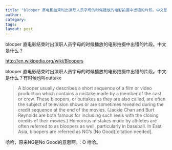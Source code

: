 ```yaml
---
title: "blooper 直电影结束时出演职人员字母的时候播放的电影拍摄中出错的片段。中文是什么 "
author:
category: 
tags: 
layout: post
---
```

blooper 直电影结束时出演职人员字母的时候播放的电影拍摄中出错的片段。中文是什么？

<a href="http://en.wikipedia.org/wiki/Bloopers">http://en.wikipedia.org/wiki/Bloopers</a>

blooper 直电影结束时出演职人员字母的时候播放的电影拍摄中出错的片段。中文是什么？有时候也叫outtake

<blockquote>

A blooper usually describes a short sequence of a film or video production which contains a mistake made by a member of the cast or crew. These bloopers, or outtakes as they are also called, are often the subject of television shows or are sometimes revealed during the credit sequence at the end of the movies. (Jackie Chan and Burt Reynolds are both famous for including such reels with the closing credits of their movies.) Humorous mistakes made by athletes are often referred to as bloopers as well, particularly in baseball. In East Asia, bloopers are referred as NG’s (No Good)[citation needed].

</blockquote>

哈哈，原来NG是No Good的意思啊。：O 哈哈。


